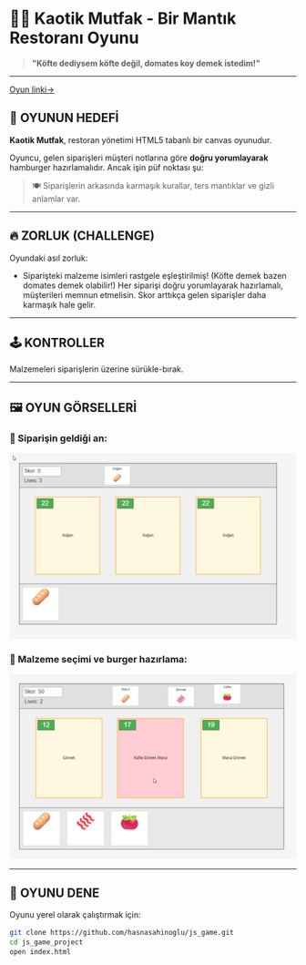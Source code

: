 # 🧠🍔 Kaotik Mutfak - Bir Mantık Restoranı Oyunu

> **"Köfte dediysem köfte değil, domates koy demek istedim!"**  

---
[Oyun linki→](https://hasnasahinoglu.github.io/js_game/)
## 🎯 OYUNUN HEDEFİ

**Kaotik Mutfak**, restoran yönetimi HTML5 tabanlı bir canvas oyunudur.

Oyuncu, gelen siparişleri müşteri notlarına göre **doğru yorumlayarak** hamburger hazırlamalıdır. Ancak işin püf noktası şu:

> 🍽 Siparişlerin arkasında karmaşık kurallar, ters mantıklar ve gizli anlamlar var.

---

## 🔥 ZORLUK (CHALLENGE)

Oyundaki asıl zorluk:

- Siparişteki malzeme isimleri rastgele eşleştirilmiş! (Köfte demek bazen domates demek olabilir!)
Her siparişi doğru yorumlayarak hazırlamalı, müşterileri memnun etmelisin. Skor arttıkça gelen siparişler daha karmaşık hale gelir.

---

## 🕹️ KONTROLLER

Malzemeleri siparişlerin üzerine sürükle-bırak.

---

## 🖼️ OYUN GÖRSELLERİ

### 🧩 Siparişin geldiği an:
![OyunEkranı1](assets/screenshots/ss1.png)

### 🍔 Malzeme seçimi ve burger hazırlama:
![OyunEkranı2](assets/screenshots/ss2.png)


---

## 🚀 OYUNU DENE

Oyunu yerel olarak çalıştırmak için:

```bash
git clone https://github.com/hasnasahinoglu/js_game.git
cd js_game_project
open index.html
